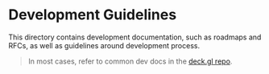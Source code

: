 # Development Guidelines

This directory contains development documentation, such as roadmaps and RFCs, as well as guidelines around development process.

> In most cases, refer to common dev docs in the [deck.gl repo](https://github.com/visgl/deck.gl/tree/master/dev-docs).
